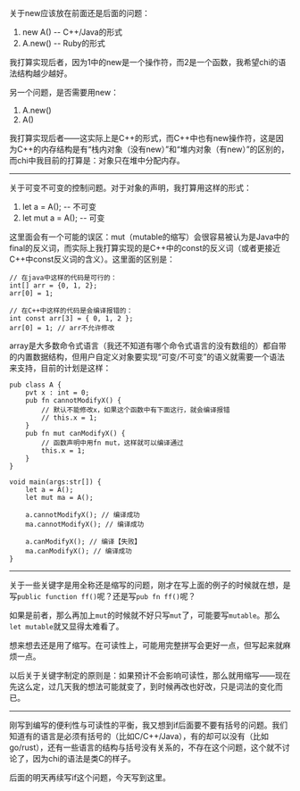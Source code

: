 关于new应该放在前面还是后面的问题：

1. new A() -- C++/Java的形式
2. A.new() -- Ruby的形式

我打算实现后者，因为1中的new是一个操作符，而2是一个函数，我希望chi的语法结构越少越好。

另一个问题，是否需要用new：

1. A.new()
2. A()

我打算实现后者——这实际上是C++的形式，而C++中也有new操作符，这是因为C++的内存结构是有“栈内对象（没有new）”和“堆内对象（有new）”的区别的，而chi中我目前的打算是：对象只在堆中分配内存。

---

关于可变不可变的控制问题。对于对象的声明，我打算用这样的形式：

1. let a = A(); -- 不可变
2. let mut a = A(); -- 可变

这里面会有一个可能的误区：mut（mutable的缩写）会很容易被认为是Java中的final的反义词，而实际上我打算实现的是C++中的const的反义词（或者更接近C++中const反义词的含义）。这里面的区别是：

```
// 在java中这样的代码是可行的：
int[] arr = {0, 1, 2};
arr[0] = 1;
```

```
// 在C++中这样的代码是会编译报错的：
int const arr[3] = { 0, 1, 2 };
arr[0] = 1; // arr不允许修改
```

array是大多数命令式语言（我还不知道有哪个命令式语言的没有数组的）都自带的内置数据结构，但用户自定义对象要实现“可变/不可变”的语义就需要一个语法来支持，目前的计划是这样：

```
pub class A {
    pvt x : int = 0;
    pub fn cannotModifyX() {
        // 默认不能修改x，如果这个函数中有下面这行，就会编译报错
        // this.x = 1;
    }
    pub fn mut canModifyX() {
        // 函数声明中用fn mut，这样就可以编译通过
        this.x = 1;
    }
}

void main(args:str[]) {
    let a = A();
    let mut ma = A();

    a.cannotModifyX(); // 编译成功
    ma.cannotModifyX(); // 编译成功

    a.canModifyX(); // 编译【失败】
    ma.canModifyX(); // 编译成功
}
```

---

关于一些关键字是用全称还是缩写的问题，刚才在写上面的例子的时候就在想，是写```public function ff()```呢？还是写```pub fn ff()```呢？

如果是前者，那么再加上```mut```的时候就不好只写```mut```了，可能要写```mutable```。那么```let mutable```就又显得太难看了。

想来想去还是用了缩写。在可读性上，可能用完整拼写会更好一点，但写起来就麻烦一点。

以后关于关键字制定的原则是：如果预计不会影响可读性，那么就用缩写——现在先这么定，过几天我的想法可能就变了，到时候再改也好改，只是词法的变化而已。

---

刚写到编写的便利性与可读性的平衡，我又想到if后面要不要有括号的问题。我们知道有的语言是必须有括号的（比如C/C++/Java），有的却可以没有（比如go/rust），还有一些语言的结构与括号没有关系的，不存在这个问题，这个就不讨论了，因为chi的语法是类C的样子。

后面的明天再续写if这个问题，今天写到这里。